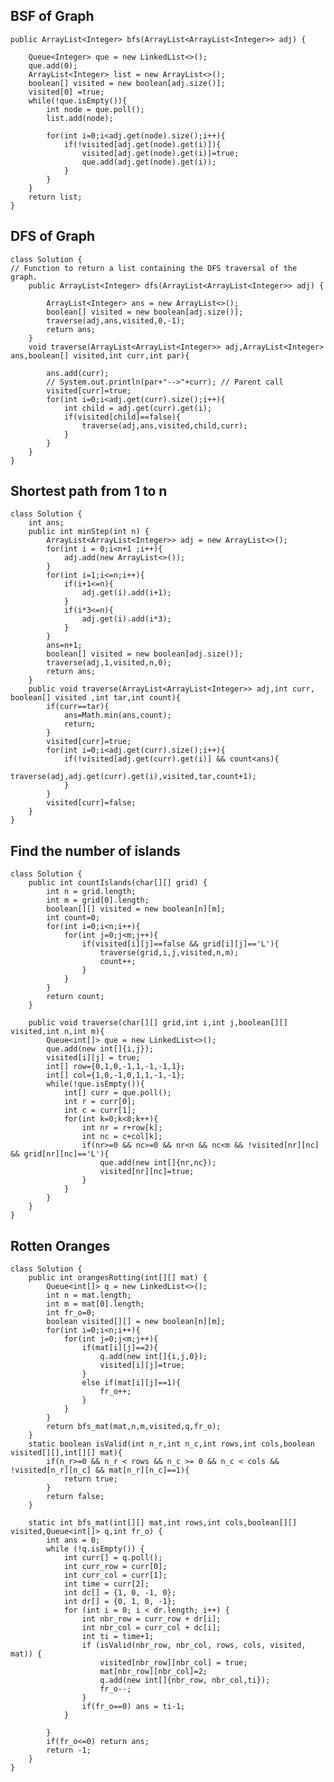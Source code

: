 ## BSF of Graph

    public ArrayList<Integer> bfs(ArrayList<ArrayList<Integer>> adj) {

        Queue<Integer> que = new LinkedList<>();
        que.add(0);
        ArrayList<Integer> list = new ArrayList<>();
        boolean[] visited = new boolean[adj.size()];
        visited[0] =true;
        while(!que.isEmpty()){
            int node = que.poll();
            list.add(node);

            for(int i=0;i<adj.get(node).size();i++){
                if(!visited[adj.get(node).get(i)]){
                    visited[adj.get(node).get(i)]=true;
                    que.add(adj.get(node).get(i));
                }
            }
        }
        return list;
    }

## DFS of Graph

    class Solution {
    // Function to return a list containing the DFS traversal of the graph.
        public ArrayList<Integer> dfs(ArrayList<ArrayList<Integer>> adj) {
            
            ArrayList<Integer> ans = new ArrayList<>();
            boolean[] visited = new boolean[adj.size()];
            traverse(adj,ans,visited,0,-1);
            return ans;
        }
        void traverse(ArrayList<ArrayList<Integer>> adj,ArrayList<Integer> ans,boolean[] visited,int curr,int par){
            
            ans.add(curr);
            // System.out.println(par+"-->"+curr); // Parent call
            visited[curr]=true;
            for(int i=0;i<adj.get(curr).size();i++){
                int child = adj.get(curr).get(i);
                if(visited[child]==false){
                    traverse(adj,ans,visited,child,curr);
                }
            }
        }
    }
## Shortest path from 1 to n 
    class Solution {
        int ans;
        public int minStep(int n) {
            ArrayList<ArrayList<Integer>> adj = new ArrayList<>();
            for(int i = 0;i<n+1 ;i++){
                adj.add(new ArrayList<>());
            }
            for(int i=1;i<=n;i++){
                if(i+1<=n){
                    adj.get(i).add(i+1);
                }
                if(i*3<=n){
                    adj.get(i).add(i*3);
                }
            }
            ans=n+1;
            boolean[] visited = new boolean[adj.size()];
            traverse(adj,1,visited,n,0);
            return ans;
        }
        public void traverse(ArrayList<ArrayList<Integer>> adj,int curr, boolean[] visited ,int tar,int count){
            if(curr==tar){
                ans=Math.min(ans,count);
                return;
            }
            visited[curr]=true;
            for(int i=0;i<adj.get(curr).size();i++){
                if(!visited[adj.get(curr).get(i)] && count<ans){
                    traverse(adj,adj.get(curr).get(i),visited,tar,count+1);
                }
            }
            visited[curr]=false;
        }
    }
## Find the number of islands
    class Solution {
        public int countIslands(char[][] grid) {
            int n = grid.length;
            int m = grid[0].length;
            boolean[][] visited = new boolean[n][m];
            int count=0;
            for(int i=0;i<n;i++){
                for(int j=0;j<m;j++){
                    if(visited[i][j]==false && grid[i][j]=='L'){
                        traverse(grid,i,j,visited,n,m);
                        count++;   
                    }
                }
            }       
            return count;
        }
        
        public void traverse(char[][] grid,int i,int j,boolean[][] visited,int n,int m){
            Queue<int[]> que = new LinkedList<>();
            que.add(new int[]{i,j});
            visited[i][j] = true;
            int[] row={0,1,0,-1,1,-1,-1,1};
            int[] col={1,0,-1,0,1,1,-1,-1};
            while(!que.isEmpty()){
                int[] curr = que.poll();
                int r = curr[0];
                int c = curr[1];
                for(int k=0;k<8;k++){
                    int nr = r+row[k];
                    int nc = c+col[k];
                    if(nr>=0 && nc>=0 && nr<n && nc<m && !visited[nr][nc] && grid[nr][nc]=='L'){
                        que.add(new int[]{nr,nc});
                        visited[nr][nc]=true;
                    }
                }
            }
        }
    }

## Rotten Oranges
    class Solution { 
        public int orangesRotting(int[][] mat) {
            Queue<int[]> q = new LinkedList<>();
            int n = mat.length;
            int m = mat[0].length;
            int fr_o=0;
            boolean visited[][] = new boolean[n][m];
            for(int i=0;i<n;i++){
                for(int j=0;j<m;j++){
                    if(mat[i][j]==2){
                        q.add(new int[]{i,j,0});
                        visited[i][j]=true;
                    }
                    else if(mat[i][j]==1){
                        fr_o++;
                    }
                }
            }
            return bfs_mat(mat,n,m,visited,q,fr_o);
        }
        static boolean isValid(int n_r,int n_c,int rows,int cols,boolean visited[][],int[][] mat){
            if(n_r>=0 && n_r < rows && n_c >= 0 && n_c < cols && !visited[n_r][n_c] && mat[n_r][n_c]==1){
                return true;
            }
            return false;
        }

        static int bfs_mat(int[][] mat,int rows,int cols,boolean[][] visited,Queue<int[]> q,int fr_o) {
            int ans = 0;
            while (!q.isEmpty()) {
                int curr[] = q.poll();
                int curr_row = curr[0];
                int curr_col = curr[1];
                int time = curr[2];
                int dc[] = {1, 0, -1, 0};
                int dr[] = {0, 1, 0, -1};
                for (int i = 0; i < dr.length; i++) {
                    int nbr_row = curr_row + dr[i];
                    int nbr_col = curr_col + dc[i];
                    int ti = time+1;
                    if (isValid(nbr_row, nbr_col, rows, cols, visited, mat)) {
                        visited[nbr_row][nbr_col] = true;
                        mat[nbr_row][nbr_col]=2;
                        q.add(new int[]{nbr_row, nbr_col,ti});
                        fr_o--;
                    }
                    if(fr_o==0) ans = ti-1;
                }

            }
            if(fr_o<=0) return ans;
            return -1;
        }
    }

